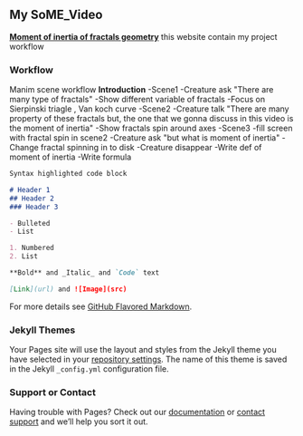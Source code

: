 ## My SoME_Video

**[Moment of inertia of fractals geometry](https://github.com/thanniti/SoME_Video)**
this website contain my project workflow

### Workflow

Manim scene workflow
**Introduction**
  -Scene1
    -Creature ask "There are many type of fractals"
    -Show different variable of fractals
    -Focus on Sierpinski triagle , Van koch curve
  -Scene2
    -Creature talk "There are many property of these fractals 
    but, the one that we gonna discuss in this video is the moment of inertia"
    -Show fractals spin around axes
  -Scene3
    -fill screen with fractal spin in scene2
    -Creature ask "but what is moment of inertia"
    -Change fractal spinning in to disk
    -Creature disappear
    -Write def of moment of inertia
    -Write formula
    


```markdown
Syntax highlighted code block

# Header 1
## Header 2
### Header 3

- Bulleted
- List

1. Numbered
2. List

**Bold** and _Italic_ and `Code` text

[Link](url) and ![Image](src)
```

For more details see [GitHub Flavored Markdown](https://guides.github.com/features/mastering-markdown/).

### Jekyll Themes

Your Pages site will use the layout and styles from the Jekyll theme you have selected in your [repository settings](https://github.com/thanniti/SoME_Video/settings/pages). The name of this theme is saved in the Jekyll `_config.yml` configuration file.

### Support or Contact

Having trouble with Pages? Check out our [documentation](https://docs.github.com/categories/github-pages-basics/) or [contact support](https://support.github.com/contact) and we’ll help you sort it out.
